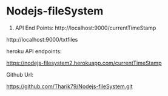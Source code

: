 # Nodejs-fileSystem

1. API End Points:
http://localhost:9000/currentTimeStamp


http://localhost:9000/txtfiles

heroku API endpoints:

https://nodejs-filesystem2.herokuapp.com/currentTimeStamp


Github Url:

https://github.com/Tharik79/Nodejs-fileSystem.git


